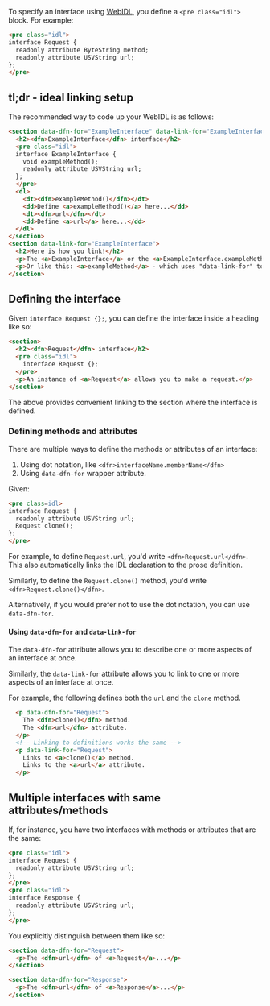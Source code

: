To specify an interface using [WebIDL](http://heycam.github.io/webidl/), you define a `<pre class="idl">` block. For example:

```HTML
<pre class="idl">
interface Request {
  readonly attribute ByteString method;
  readonly attribute USVString url;
};
</pre>
```

## tl;dr - ideal linking setup
The recommended way to code up your WebIDL is as follows:

```HTML
<section data-dfn-for="ExampleInterface" data-link-for="ExampleInterface">
  <h2><dfn>ExampleInterface</dfn> interface</h2>
  <pre class="idl">
  interface ExampleInterface {
    void exampleMethod();
    readonly attribute USVString url;
  };
  </pre>
  <dl>
    <dt><dfn>exampleMethod()</dfn></dt>
    <dd>Define <a>exampleMethod()</a> here...</dd>
    <dt><dfn>url</dfn></dt>
    <dd>Define <a>url</a> here...</dd>
  </dl>
</section>
<section data-link-for="ExampleInterface">
  <h2>Here is how you link!</h2>
  <p>The <a>ExampleInterface</a> or the <a>ExampleInterface.exampleMethod()</a>.</p>
  <p>Or like this: <a>exampleMethod</a> - which uses "data-link-for" to link.</p>
</section>
```

## Defining the interface

Given `interface Request {};`, you can define the interface inside a heading like so:

```HTML
<section>
  <h2><dfn>Request</dfn> interface</h2>
  <pre class="idl">
    interface Request {};
  </pre>
  <p>An instance of <a>Request</a> allows you to make a request.</p>
</section>
```

The above provides convenient linking to the section where the interface is defined.

### Defining methods and attributes
There are multiple ways to define the methods or attributes of an interface: 

 1. Using dot notation, like `<dfn>interfaceName.memberName</dfn>`
 1. Using `data-dfn-for` wrapper attribute.

Given:

```HTML
<pre class=idl>
interface Request {
  readonly attribute USVString url;
  Request clone();
};
</pre>
```

For example, to define `Request.url`, you'd write `<dfn>Request.url</dfn>`. This also automatically links the IDL declaration to the prose definition. 

Similarly, to define the `Request.clone()` method, you'd write `<dfn>Request.clone()</dfn>`.

Alternatively, if you would prefer not to use the dot notation, you can use `data-dfn-for`.

#### Using `data-dfn-for` and `data-link-for`

The `data-dfn-for` attribute allows you to describe one or more aspects of an interface at once.

Similarly, the `data-link-for` attribute allows you to link to one or more aspects of an interface at once.

For example, the following defines both the `url` and the `clone` method.

```HTML
  <p data-dfn-for="Request">
    The <dfn>clone()</dfn> method.
    The <dfn>url</dfn> attribute.
  </p>
  <!-- Linking to definitions works the same -->
  <p data-link-for="Request">
    Links to <a>clone()</a> method.
    Links to the <a>url</a> attribute.
  </p>
```

## Multiple interfaces with same attributes/methods

If, for instance, you have two interfaces with methods or attributes that are the same: 

```HTML
<pre class="idl">
interface Request {
  readonly attribute USVString url;
};
</pre>
<pre class="idl">
interface Response {
  readonly attribute USVString url;
};
</pre>
```

You explicitly distinguish between them like so: 

```HTML
<section data-dfn-for="Request">
  <p>The <dfn>url</dfn> of <a>Request</a>...</p>
</section>

<section data-dfn-for="Response">
  <p>The <dfn>url</dfn> of <a>Response</a>...</p>
</section>
```